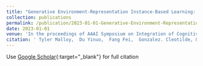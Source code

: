 ```yaml
---
title: "Generative Environment-Representation Instance-Based Learning: A Cognitive Model"
collection: publications
permalink: /publication/2023-01-01-Generative-Environment-Representation-Instance-Based-Learning-A-Cognitive-Model
date: 2023-01-01
venue: 'In the proceedings of AAAI Symposium on Integration of Cognitive Architectures and Generative Models'
citation: ' Tyler Malloy,  Du Yinuo,  Fang Fei,  Gonzalez. Cleotilde, &quot;Generative Environment-Representation Instance-Based Learning: A Cognitive Model.&quot; In the proceedings of AAAI Symposium on Integration of Cognitive Architectures and Generative Models, 2023.'
---
```

Use [Google Scholar](https://scholar.google.com/scholar?q=Generative+Environment+Representation+Instance+Based+Learning:+A+Cognitive+Model){:target="_blank"} for full citation